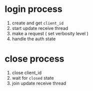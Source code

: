 # login process
1. create and get `client_id`
2. start update receive thread
3. make a request ( set verbosity level )
4. handle the auth state

# close process
1. close client_id
2. wait for `closed` state
3. join update receive thread